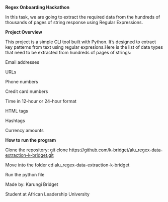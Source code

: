 **Regex Onboarding Hackathon**

In this task, we are going to extract the required data from the hundreds of thousands of pages of string response using Regular Expressions.

**Project Overview**

This project is a simple CLI tool built with Python. It’s designed to extract key patterns from text using regular expresions.Here is the list of data types that need to be extracted from hundreds of pages of strings: 

Email addresses

URLs

Phone numbers

Credit card numbers

Time in 12-hour or 24-hour format

HTML tags

Hashtags

Currency amounts

**How to run the program**

Clone the repository: git clone https://github.com/k-bridget/alu_regex-data-extraction-k-bridget.git

Move into the folder cd alu_regex-data-extraction-k-bridget

Run the python file

Made by: Karungi Bridget

Student at African Leadership University
